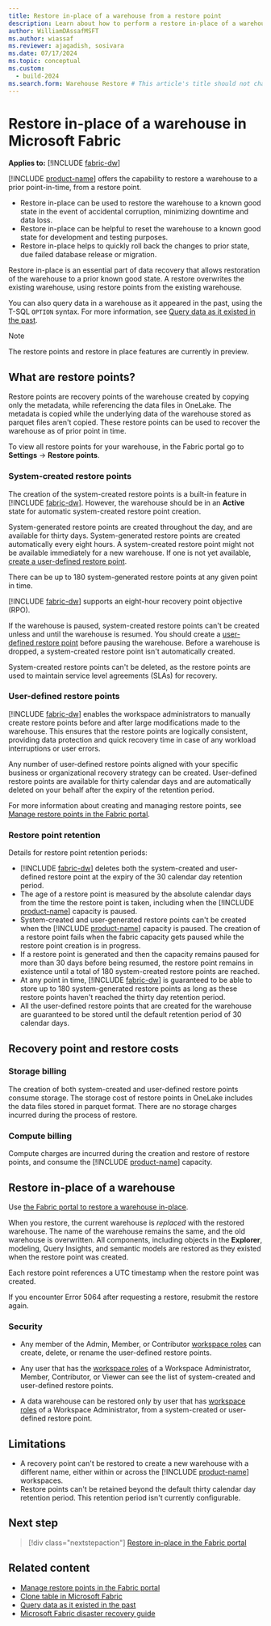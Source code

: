 ```yaml
---
title: Restore in-place of a warehouse from a restore point
description: Learn about how to perform a restore in-place of a warehouse in Microsoft Fabric.
author: WilliamDAssafMSFT
ms.author: wiassaf
ms.reviewer: ajagadish, sosivara
ms.date: 07/17/2024
ms.topic: conceptual
ms.custom:
  - build-2024
ms.search.form: Warehouse Restore # This article's title should not change. If so, contact engineering.
---
```

# Restore in-place of a warehouse in Microsoft Fabric

**Applies to:** [!INCLUDE [fabric-dw](includes/applies-to-version/fabric-dw.md)]

[!INCLUDE [product-name](../includes/product-name.md)] offers the capability to restore a warehouse to a prior point-in-time, from a restore point.

- Restore in-place can be used to restore the warehouse to a known good state in the event of accidental corruption, minimizing downtime and data loss.
- Restore in-place can be helpful to reset the warehouse to a known good state for development and testing purposes.
- Restore in-place helps to quickly roll back the changes to prior state, due failed database release or migration.

Restore in-place is an essential part of data recovery that allows restoration of the warehouse to a prior known good state. A restore overwrites the existing warehouse, using restore points from the existing warehouse.

You can also query data in a warehouse as it appeared in the past, using the T-SQL `OPTION` syntax. For more information, see [Query data as it existed in the past](time-travel.md).

> [!NOTE]
> The restore points and restore in place features are currently in preview.

## What are restore points?

Restore points are recovery points of the warehouse created by copying only the metadata, while referencing the data files in OneLake. The metadata is copied while the underlying data of the warehouse stored as parquet files aren't copied. These restore points can be used to recover the warehouse as of prior point in time.

To view all restore points for your warehouse, in the Fabric portal go to **Settings** -> **Restore points**.

### System-created restore points

The creation of the system-created restore points is a built-in feature in [!INCLUDE [fabric-dw](includes/fabric-dw.md)]. However, the warehouse should be in an **Active** state for automatic system-created restore point creation.

System-generated restore points are created throughout the day, and are available for thirty days. System-generated restore points are created automatically every eight hours. A system-created restore point might not be available immediately for a new warehouse. If one is not yet available, [create a user-defined restore point](restore-in-place-portal.md).

There can be up to 180 system-generated restore points at any given point in time.

[!INCLUDE [fabric-dw](includes/fabric-dw.md)] supports an eight-hour recovery point objective (RPO).

If the warehouse is paused, system-created restore points can't be created unless and until the warehouse is resumed. You should create a [user-defined restore point](#user-defined-restore-points) before pausing the warehouse. Before a warehouse is dropped, a system-created restore point isn't automatically created.

System-created restore points can't be deleted, as the restore points are used to maintain service level agreements (SLAs) for recovery.

### User-defined restore points

[!INCLUDE [fabric-dw](includes/fabric-dw.md)] enables the workspace administrators to manually create restore points before and after large modifications made to the warehouse. This ensures that the restore points are logically consistent, providing data protection and quick recovery time in case of any workload interruptions or user errors.

Any number of user-defined restore points aligned with your specific business or organizational recovery strategy can be created. User-defined restore points are available for thirty calendar days and are automatically deleted on your behalf after the expiry of the retention period.

For more information about creating and managing restore points, see [Manage restore points in the Fabric portal](restore-in-place-portal.md).

### Restore point retention

Details for restore point retention periods:

- [!INCLUDE [fabric-dw](includes/fabric-dw.md)] deletes both the system-created and user-defined restore point at the expiry of the 30 calendar day retention period.
- The age of a restore point is measured by the absolute calendar days from the time the restore point is taken, including when the [!INCLUDE [product-name](../includes/product-name.md)] capacity is paused.
- System-created and user-generated restore points can't be created when the [!INCLUDE [product-name](../includes/product-name.md)] capacity is paused. The creation of a restore point fails when the fabric capacity gets paused while the restore point creation is in progress.
- If a restore point is generated and then the capacity remains paused for more than 30 days before being resumed, the restore point remains in existence until a total of 180 system-created restore points are reached.
- At any point in time, [!INCLUDE [fabric-dw](includes/fabric-dw.md)] is guaranteed to be able to store up to 180 system-generated restore points as long as these restore points haven't reached the thirty day retention period.
- All the user-defined restore points that are created for the warehouse are guaranteed to be stored until the default retention period of 30 calendar days.

## Recovery point and restore costs

### Storage billing

The creation of both system-created and user-defined restore points consume storage. The storage cost of restore points in OneLake includes the data files stored in parquet format. There are no storage charges incurred during the process of restore.

### Compute billing

Compute charges are incurred during the creation and restore of restore points, and consume the [!INCLUDE [product-name](../includes/product-name.md)] capacity.

## Restore in-place of a warehouse

Use [the Fabric portal to restore a warehouse in-place](restore-in-place-portal.md).

When you restore, the current warehouse is *replaced* with the restored warehouse. The name of the warehouse remains the same, and the old warehouse is overwritten. All components, including objects in the **Explorer**, modeling, Query Insights, and semantic models are restored as they existed when the restore point was created.

Each restore point references a UTC timestamp when the restore point was created.

If you encounter Error 5064 after requesting a restore, resubmit the restore again.

### Security

- Any member of the Admin, Member, or Contributor [workspace roles](workspace-roles.md) can create, delete, or rename the user-defined restore points.

- Any user that has the [workspace roles](/fabric/data-warehouse/workspace-roles) of a Workspace Administrator, Member, Contributor, or Viewer can see the list of system-created and user-defined restore points.

- A data warehouse can be restored only by user that has [workspace roles](/fabric/data-warehouse/workspace-roles) of a Workspace Administrator, from a system-created or user-defined restore point.

## Limitations

- A recovery point can't be restored to create a new warehouse with a different name, either within or across the [!INCLUDE [product-name](../includes/product-name.md)] workspaces.
- Restore points can't be retained beyond the default thirty calendar day retention period. This retention period isn't currently configurable.

## Next step

> [!div class="nextstepaction"]
> [Restore in-place in the Fabric portal](restore-in-place-portal.md)

## Related content

- [Manage restore points in the Fabric portal](restore-in-place-portal.md)
- [Clone table in Microsoft Fabric](clone-table.md)
- [Query data as it existed in the past](time-travel.md)
- [Microsoft Fabric disaster recovery guide](../security/disaster-recovery-guide.md)
